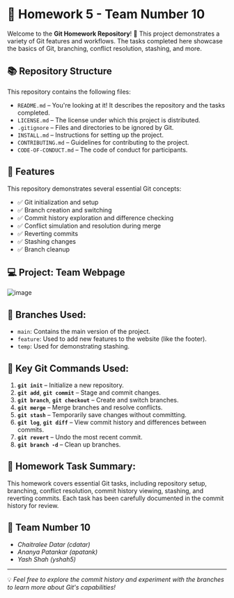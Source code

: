 # 📝 Homework 5 - Team Number 10

Welcome to the **Git Homework Repository**! 🎉 This project demonstrates a variety of Git features and workflows. The tasks completed here showcase the basics of Git, branching, conflict resolution, stashing, and more. 

## 📚 Repository Structure
This repository contains the following files:

- `README.md` – You're looking at it! It describes the repository and the tasks completed.
- `LICENSE.md` – The license under which this project is distributed.
- `.gitignore` – Files and directories to be ignored by Git.
- `INSTALL.md` – Instructions for setting up the project.
- `CONTRIBUTING.md` – Guidelines for contributing to the project.
- `CODE-OF-CONDUCT.md` – The code of conduct for participants.

## 🌟 Features
This repository demonstrates several essential Git concepts:
- ✅ Git initialization and setup
- ✅ Branch creation and switching
- ✅ Commit history exploration and difference checking
- ✅ Conflict simulation and resolution during merge
- ✅ Reverting commits
- ✅ Stashing changes
- ✅ Branch cleanup

## 💻 Project: Team Webpage
![image](https://github.com/user-attachments/assets/8d0649b2-66f6-4b6c-a596-fb046221468f)

## 🔀 Branches Used:
- `main`: Contains the main version of the project.
- `feature`: Used to add new features to the website (like the footer).
- `temp`: Used for demonstrating stashing.

## 🚀 Key Git Commands Used:
1. **`git init`** – Initialize a new repository.
2. **`git add`**, **`git commit`** – Stage and commit changes.
3. **`git branch`**, **`git checkout`** – Create and switch branches.
4. **`git merge`** – Merge branches and resolve conflicts.
5. **`git stash`** – Temporarily save changes without committing.
6. **`git log`**, **`git diff`** – View commit history and differences between commits.
7. **`git revert`** – Undo the most recent commit.
8. **`git branch -d`** – Clean up branches.

## 📑 Homework Task Summary:
This homework covers essential Git tasks, including repository setup, branching, conflict resolution, commit history viewing, stashing, and reverting commits. Each task has been carefully documented in the commit history for review.

## 👥 Team Number 10
- *Chaitralee Datar (cdatar)*
- *Ananya Patankar (apatank)*
- *Yash Shah (yshah5)*
---

💡 *Feel free to explore the commit history and experiment with the branches to learn more about Git's capabilities!*
